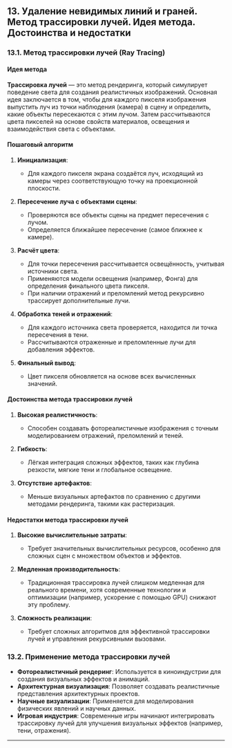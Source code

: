 
## 13. Удаление невидимых линий и граней. Метод трассировки лучей. Идея метода. Достоинства и недостатки

### 13.1. Метод трассировки лучей (Ray Tracing)

#### Идея метода

**Трассировка лучей** — это метод рендеринга, который симулирует поведение света для создания реалистичных изображений. Основная идея заключается в том, чтобы для каждого пикселя изображения выпустить луч из точки наблюдения (камера) в сцену и определить, какие объекты пересекаются с этим лучом. Затем рассчитываются цвета пикселей на основе свойств материалов, освещения и взаимодействия света с объектами.

#### Пошаговый алгоритм

1. **Инициализация**:
    - Для каждого пикселя экрана создаётся луч, исходящий из камеры через соответствующую точку на проекционной плоскости.

2. **Пересечение луча с объектами сцены**:
    - Проверяются все объекты сцены на предмет пересечения с лучом.
    - Определяется ближайшее пересечение (самое ближнее к камере).

3. **Расчёт цвета**:
    - Для точки пересечения рассчитывается освещённость, учитывая источники света.
    - Применяются модели освещения (например, Фонга) для определения финального цвета пикселя.
    - При наличии отражений и преломлений метод рекурсивно трассирует дополнительные лучи.

4. **Обработка теней и отражений**:
    - Для каждого источника света проверяется, находится ли точка пересечения в тени.
    - Рассчитываются отраженные и преломленные лучи для добавления эффектов.

5. **Финальный вывод**:
    - Цвет пикселя обновляется на основе всех вычисленных значений.

#### Достоинства метода трассировки лучей

1. **Высокая реалистичность**:
    - Способен создавать фотореалистичные изображения с точным моделированием отражений, преломлений и теней.

2. **Гибкость**:
    - Лёгкая интеграция сложных эффектов, таких как глубина резкости, мягкие тени и глобальное освещение.

3. **Отсутствие артефактов**:
    - Меньше визуальных артефактов по сравнению с другими методами рендеринга, такими как растеризация.

#### Недостатки метода трассировки лучей

1. **Высокие вычислительные затраты**:
    - Требует значительных вычислительных ресурсов, особенно для сложных сцен с множеством объектов и эффектов.

2. **Медленная производительность**:
    - Традиционная трассировка лучей слишком медленная для реального времени, хотя современные технологии и оптимизации (например, ускорение с помощью GPU) снижают эту проблему.

3. **Сложность реализации**:
    - Требует сложных алгоритмов для эффективной трассировки лучей и управления рекурсивными вызовами.

### 13.2. Применение метода трассировки лучей

- **Фотореалистичный рендеринг**: Используется в киноиндустрии для создания визуальных эффектов и анимаций.
- **Архитектурная визуализация**: Позволяет создавать реалистичные представления архитектурных проектов.
- **Научные визуализации**: Применяется для моделирования физических явлений и научных данных.
- **Игровая индустрия**: Современные игры начинают интегрировать трассировку лучей для улучшения визуальных эффектов (например, тени, отражения).

---

